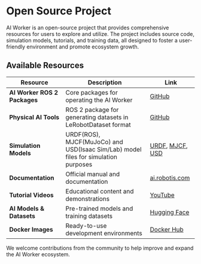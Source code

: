 # Open Source Project

AI Worker is an open-source project that provides comprehensive resources for users to explore and utilize. The project includes source code, simulation models, tutorials, and training data, all designed to foster a user-friendly environment and promote ecosystem growth.

## Available Resources

| Resource | Description | Link |
|----------|-------------|------|
| **AI Worker ROS 2 Packages** | Core packages for operating the AI Worker | [GitHub](https://github.com/ROBOTIS-GIT/ai_worker) |
| **Physical AI Tools** | ROS 2 package for generating datasets in LeRobotDataset format | [GitHub](https://github.com/ROBOTIS-GIT/physical_ai_tools) |
| **Simulation Models** | URDF(ROS), MJCF(MuJoCo) and USD(Isaac Sim/Lab) model files for simulation purposes | [URDF](https://github.com/ROBOTIS-GIT/ai_worker/tree/main/ffw_description/urdf), [MJCF](https://github.com/ROBOTIS-GIT/robotis_mujoco_menagerie), [USD](https://github.com/ROBOTIS-GIT/robotis_lab/tree/main/source/robotis_lab/data/robots) |
| **Documentation** | Official manual and documentation | [ai.robotis.com](https://ai.robotis.com) |
| **Tutorial Videos** | Educational content and demonstrations | [YouTube](https://www.youtube.com/@ROBOTISOpenSourceTeam) |
| **AI Models & Datasets** | Pre-trained models and training datasets | [Hugging Face](https://huggingface.co/ROBOTIS) |
| **Docker Images** | Ready-to-use development environments | [Docker Hub](https://hub.docker.com/r/robotis/ros/tags) |

We welcome contributions from the community to help improve and expand the AI Worker ecosystem.
